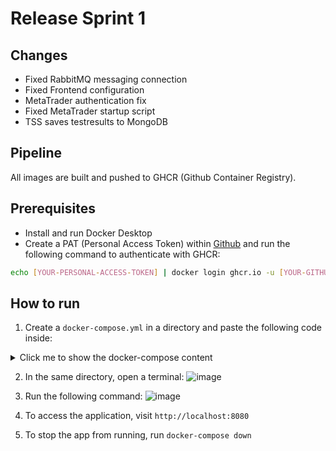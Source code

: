 # Release Sprint 1

## Changes
- Fixed RabbitMQ messaging connection
- Fixed Frontend configuration
- MetaTrader authentication fix
- Fixed MetaTrader startup script
- TSS saves testresults to MongoDB
  
## Pipeline
All images are built and pushed to GHCR (Github Container Registry).

## Prerequisites
- Install and run Docker Desktop
- Create a PAT (Personal Access Token) within [Github](https://github.com/settings/tokens/new) and run the following command to authenticate with GHCR:
```bash
echo [YOUR-PERSONAL-ACCESS-TOKEN] | docker login ghcr.io -u [YOUR-GITHUB-USERNAMES] --password-stdin
```

## How to run
1. Create a `docker-compose.yml` in a directory and paste the following code inside:

<details>
  <summary>Click me to show the docker-compose content</summary>

```yml
version: "3.8"

services:
  minio:
    image: minio/minio
    container_name: minio
    ports:
      - "9000:9000"
      - "9001:9001"
    environment:
      MINIO_ROOT_USER: minioadmin
      MINIO_ROOT_PASSWORD: minioadmin
    command: server /data --console-address ":9001"
    volumes:
      - minio_data:/data
    networks:
      - auto-trader

  mongodb:
    image: mongo
    container_name: mongodb
    ports:
      - "27017:27017"
    volumes:
      - mongo_data:/data/db
    networks:
      - auto-trader

  rabbitmq:
    image: rabbitmq:3-management
    container_name: rabbitmq
    ports:
      - "5672:5672"
      - "15672:15672"
    networks:
      - auto-trader

  tss:
    image: ghcr.io/lazytrader-automated-trading/tss:b50f24d118f151f702173622222cb5de077c1672
    container_name: tss
    ports:
      - "5000:5000"
    depends_on:
      - rabbitmq
      - minio
      - mongodb
    environment:
      MINIO_ENDPOINT: minio:9000
      MINIO_ACCESS_KEY: minioadmin
      MINIO_SECRET_KEY: minioadmin
      MONGODB_BASE: mongodb
      RABBITMQ_HOST: rabbitmq
      MT4_API_BASE: http://metatrader:5175
      PYTHONUNBUFFERED: 1 
    networks:
      - auto-trader
    command: ["sh", "-c", "sleep 20 && python3 app.py"] # added to make sure rabbitmq is ready, 20s usually enough

  metatrader:
    image: ghcr.io/lazytrader-automated-trading/metatrader-4:1f79ffaf28f935ea6027f1ff80d520b6d9aab21f
    container_name: metatrader
    ports:
      - "5175:5175"
    environment:
      - BROKER_URL=amqp://guest:guest@rabbitmq:5672
    depends_on:
      - rabbitmq
    networks:
      - auto-trader
    command: ["sh", "-c", "sleep 20 && ./metatrader"] # added to make sure rabbitmq is ready, 20s usually enough

  frontend:
    image: ghcr.io/lazytrader-automated-trading/angular:f7422ed373a11267eead305556e6ec3e119e1516
    container_name: frontend
    ports:
      - "8080:80"
    depends_on:
      - metatrader
    networks:
      - auto-trader

networks:
  auto-trader:
    name: auto-trader
    driver: bridge

volumes:
  mongo_data:
    name: mongo_data
  minio_data:
    name: minio_data
```
</details>

2. In the same directory, open a terminal:
![image](https://github.com/LazyTrader-Automated-Trading/.github/assets/33746255/64c17ca5-6ce8-4d4d-88f2-ff4b1e5b91ac)

3. Run the following command:
![image](https://github.com/LazyTrader-Automated-Trading/.github/assets/33746255/103346ef-9b9e-49b2-8d13-884c5bccebf4)

4. To access the application, visit `http://localhost:8080`

5. To stop the app from running, run `docker-compose down`

